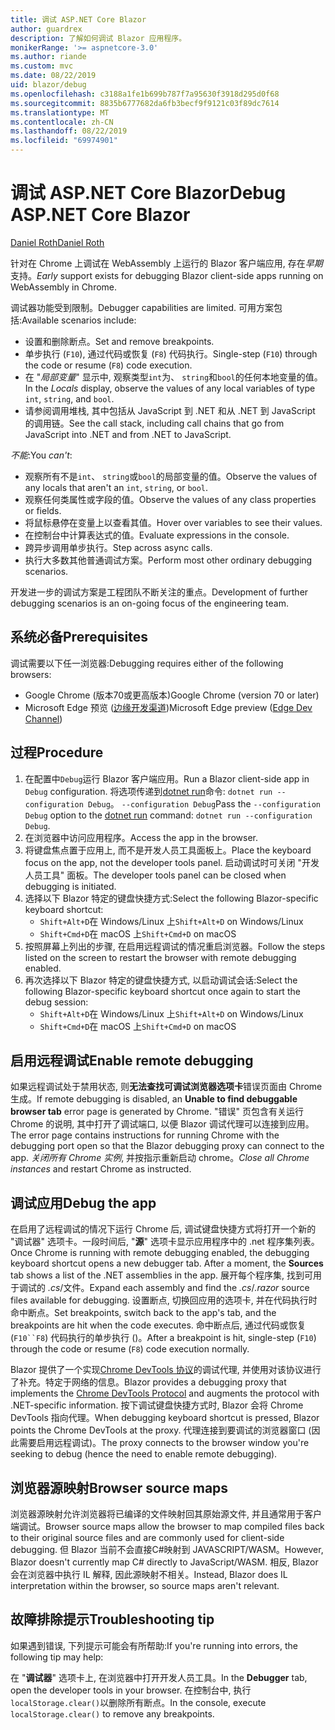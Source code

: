 ```yaml
---
title: 调试 ASP.NET Core Blazor
author: guardrex
description: 了解如何调试 Blazor 应用程序。
monikerRange: '>= aspnetcore-3.0'
ms.author: riande
ms.custom: mvc
ms.date: 08/22/2019
uid: blazor/debug
ms.openlocfilehash: c3188a1fe1b699b787f7a95630f3918d295d0f68
ms.sourcegitcommit: 8835b6777682da6fb3becf9f9121c03f89dc7614
ms.translationtype: MT
ms.contentlocale: zh-CN
ms.lasthandoff: 08/22/2019
ms.locfileid: "69974901"
---
```

# <a name="debug-aspnet-core-blazor"></a><span data-ttu-id="476fa-103">调试 ASP.NET Core Blazor</span><span class="sxs-lookup"><span data-stu-id="476fa-103">Debug ASP.NET Core Blazor</span></span>

[<span data-ttu-id="476fa-104">Daniel Roth</span><span class="sxs-lookup"><span data-stu-id="476fa-104">Daniel Roth</span></span>](https://github.com/danroth27)

<span data-ttu-id="476fa-105">针对在 Chrome 上调试在 WebAssembly 上运行的 Blazor 客户端应用, 存在*早期*支持。</span><span class="sxs-lookup"><span data-stu-id="476fa-105">*Early* support exists for debugging Blazor client-side apps running on WebAssembly in Chrome.</span></span>

<span data-ttu-id="476fa-106">调试器功能受到限制。</span><span class="sxs-lookup"><span data-stu-id="476fa-106">Debugger capabilities are limited.</span></span> <span data-ttu-id="476fa-107">可用方案包括:</span><span class="sxs-lookup"><span data-stu-id="476fa-107">Available scenarios include:</span></span>

* <span data-ttu-id="476fa-108">设置和删除断点。</span><span class="sxs-lookup"><span data-stu-id="476fa-108">Set and remove breakpoints.</span></span>
* <span data-ttu-id="476fa-109">单步执行 (`F10`), 通过代码或恢复 (`F8`) 代码执行。</span><span class="sxs-lookup"><span data-stu-id="476fa-109">Single-step (`F10`) through the code or resume (`F8`) code execution.</span></span>
* <span data-ttu-id="476fa-110">在 "*局部变量*" 显示中, 观察类型`int`为、 `string`和`bool`的任何本地变量的值。</span><span class="sxs-lookup"><span data-stu-id="476fa-110">In the *Locals* display, observe the values of any local variables of type `int`, `string`, and `bool`.</span></span>
* <span data-ttu-id="476fa-111">请参阅调用堆栈, 其中包括从 JavaScript 到 .NET 和从 .NET 到 JavaScript 的调用链。</span><span class="sxs-lookup"><span data-stu-id="476fa-111">See the call stack, including call chains that go from JavaScript into .NET and from .NET to JavaScript.</span></span>

<span data-ttu-id="476fa-112">*不能*:</span><span class="sxs-lookup"><span data-stu-id="476fa-112">You *can't*:</span></span>

* <span data-ttu-id="476fa-113">观察所有不是`int`、 `string`或`bool`的局部变量的值。</span><span class="sxs-lookup"><span data-stu-id="476fa-113">Observe the values of any locals that aren't an `int`, `string`, or `bool`.</span></span>
* <span data-ttu-id="476fa-114">观察任何类属性或字段的值。</span><span class="sxs-lookup"><span data-stu-id="476fa-114">Observe the values of any class properties or fields.</span></span>
* <span data-ttu-id="476fa-115">将鼠标悬停在变量上以查看其值。</span><span class="sxs-lookup"><span data-stu-id="476fa-115">Hover over variables to see their values.</span></span>
* <span data-ttu-id="476fa-116">在控制台中计算表达式的值。</span><span class="sxs-lookup"><span data-stu-id="476fa-116">Evaluate expressions in the console.</span></span>
* <span data-ttu-id="476fa-117">跨异步调用单步执行。</span><span class="sxs-lookup"><span data-stu-id="476fa-117">Step across async calls.</span></span>
* <span data-ttu-id="476fa-118">执行大多数其他普通调试方案。</span><span class="sxs-lookup"><span data-stu-id="476fa-118">Perform most other ordinary debugging scenarios.</span></span>

<span data-ttu-id="476fa-119">开发进一步的调试方案是工程团队不断关注的重点。</span><span class="sxs-lookup"><span data-stu-id="476fa-119">Development of further debugging scenarios is an on-going focus of the engineering team.</span></span>

## <a name="prerequisites"></a><span data-ttu-id="476fa-120">系统必备</span><span class="sxs-lookup"><span data-stu-id="476fa-120">Prerequisites</span></span>

<span data-ttu-id="476fa-121">调试需要以下任一浏览器:</span><span class="sxs-lookup"><span data-stu-id="476fa-121">Debugging requires either of the following browsers:</span></span>

* <span data-ttu-id="476fa-122">Google Chrome (版本70或更高版本)</span><span class="sxs-lookup"><span data-stu-id="476fa-122">Google Chrome (version 70 or later)</span></span>
* <span data-ttu-id="476fa-123">Microsoft Edge 预览 ([边缘开发渠道](https://www.microsoftedgeinsider.com))</span><span class="sxs-lookup"><span data-stu-id="476fa-123">Microsoft Edge preview ([Edge Dev Channel](https://www.microsoftedgeinsider.com))</span></span>

## <a name="procedure"></a><span data-ttu-id="476fa-124">过程</span><span class="sxs-lookup"><span data-stu-id="476fa-124">Procedure</span></span>

1. <span data-ttu-id="476fa-125">在配置中`Debug`运行 Blazor 客户端应用。</span><span class="sxs-lookup"><span data-stu-id="476fa-125">Run a Blazor client-side app in `Debug` configuration.</span></span> <span data-ttu-id="476fa-126">将选项传递到[dotnet run](/dotnet/core/tools/dotnet-run)命令: `dotnet run --configuration Debug`。 `--configuration Debug`</span><span class="sxs-lookup"><span data-stu-id="476fa-126">Pass the `--configuration Debug` option to the [dotnet run](/dotnet/core/tools/dotnet-run) command: `dotnet run --configuration Debug`.</span></span>
1. <span data-ttu-id="476fa-127">在浏览器中访问应用程序。</span><span class="sxs-lookup"><span data-stu-id="476fa-127">Access the app in the browser.</span></span>
1. <span data-ttu-id="476fa-128">将键盘焦点置于应用上, 而不是开发人员工具面板上。</span><span class="sxs-lookup"><span data-stu-id="476fa-128">Place the keyboard focus on the app, not the developer tools panel.</span></span> <span data-ttu-id="476fa-129">启动调试时可关闭 "开发人员工具" 面板。</span><span class="sxs-lookup"><span data-stu-id="476fa-129">The developer tools panel can be closed when debugging is initiated.</span></span>
1. <span data-ttu-id="476fa-130">选择以下 Blazor 特定的键盘快捷方式:</span><span class="sxs-lookup"><span data-stu-id="476fa-130">Select the following Blazor-specific keyboard shortcut:</span></span>
   * <span data-ttu-id="476fa-131">`Shift+Alt+D`在 Windows/Linux 上</span><span class="sxs-lookup"><span data-stu-id="476fa-131">`Shift+Alt+D` on Windows/Linux</span></span>
   * <span data-ttu-id="476fa-132">`Shift+Cmd+D`在 macOS 上</span><span class="sxs-lookup"><span data-stu-id="476fa-132">`Shift+Cmd+D` on macOS</span></span>
1. <span data-ttu-id="476fa-133">按照屏幕上列出的步骤, 在启用远程调试的情况重启浏览器。</span><span class="sxs-lookup"><span data-stu-id="476fa-133">Follow the steps listed on the screen to restart the browser with remote debugging enabled.</span></span>
1. <span data-ttu-id="476fa-134">再次选择以下 Blazor 特定的键盘快捷方式, 以启动调试会话:</span><span class="sxs-lookup"><span data-stu-id="476fa-134">Select the following Blazor-specific keyboard shortcut once again to start the debug session:</span></span>
   * <span data-ttu-id="476fa-135">`Shift+Alt+D`在 Windows/Linux 上</span><span class="sxs-lookup"><span data-stu-id="476fa-135">`Shift+Alt+D` on Windows/Linux</span></span>
   * <span data-ttu-id="476fa-136">`Shift+Cmd+D`在 macOS 上</span><span class="sxs-lookup"><span data-stu-id="476fa-136">`Shift+Cmd+D` on macOS</span></span>

## <a name="enable-remote-debugging"></a><span data-ttu-id="476fa-137">启用远程调试</span><span class="sxs-lookup"><span data-stu-id="476fa-137">Enable remote debugging</span></span>

<span data-ttu-id="476fa-138">如果远程调试处于禁用状态, 则**无法查找可调试浏览器选项卡**错误页面由 Chrome 生成。</span><span class="sxs-lookup"><span data-stu-id="476fa-138">If remote debugging is disabled, an **Unable to find debuggable browser tab** error page is generated by Chrome.</span></span> <span data-ttu-id="476fa-139">"错误" 页包含有关运行 Chrome 的说明, 其中打开了调试端口, 以便 Blazor 调试代理可以连接到应用。</span><span class="sxs-lookup"><span data-stu-id="476fa-139">The error page contains instructions for running Chrome with the debugging port open so that the Blazor debugging proxy can connect to the app.</span></span> <span data-ttu-id="476fa-140">*关闭所有 Chrome 实例*, 并按指示重新启动 chrome。</span><span class="sxs-lookup"><span data-stu-id="476fa-140">*Close all Chrome instances* and restart Chrome as instructed.</span></span>

## <a name="debug-the-app"></a><span data-ttu-id="476fa-141">调试应用</span><span class="sxs-lookup"><span data-stu-id="476fa-141">Debug the app</span></span>

<span data-ttu-id="476fa-142">在启用了远程调试的情况下运行 Chrome 后, 调试键盘快捷方式将打开一个新的 "调试器" 选项卡。一段时间后, "**源**" 选项卡显示应用程序中的 .net 程序集列表。</span><span class="sxs-lookup"><span data-stu-id="476fa-142">Once Chrome is running with remote debugging enabled, the debugging keyboard shortcut opens a new debugger tab. After a moment, the **Sources** tab shows a list of the .NET assemblies in the app.</span></span> <span data-ttu-id="476fa-143">展开每个程序集, 找到可用于调试的 *.cs*/文件。</span><span class="sxs-lookup"><span data-stu-id="476fa-143">Expand each assembly and find the *.cs*/*.razor* source files available for debugging.</span></span> <span data-ttu-id="476fa-144">设置断点, 切换回应用的选项卡, 并在代码执行时命中断点。</span><span class="sxs-lookup"><span data-stu-id="476fa-144">Set breakpoints, switch back to the app's tab, and the breakpoints are hit when the code executes.</span></span> <span data-ttu-id="476fa-145">命中断点后, 通过代码或恢复 (`F10``F8`) 代码执行的单步执行 ()。</span><span class="sxs-lookup"><span data-stu-id="476fa-145">After a breakpoint is hit, single-step (`F10`) through the code or resume (`F8`) code execution normally.</span></span>

<span data-ttu-id="476fa-146">Blazor 提供了一个实现[Chrome DevTools 协议](https://chromedevtools.github.io/devtools-protocol/)的调试代理, 并使用对该协议进行了补充。特定于网络的信息。</span><span class="sxs-lookup"><span data-stu-id="476fa-146">Blazor provides a debugging proxy that implements the [Chrome DevTools Protocol](https://chromedevtools.github.io/devtools-protocol/) and augments the protocol with .NET-specific information.</span></span> <span data-ttu-id="476fa-147">按下调试键盘快捷方式时, Blazor 会将 Chrome DevTools 指向代理。</span><span class="sxs-lookup"><span data-stu-id="476fa-147">When debugging keyboard shortcut is pressed, Blazor points the Chrome DevTools at the proxy.</span></span> <span data-ttu-id="476fa-148">代理连接到要调试的浏览器窗口 (因此需要启用远程调试)。</span><span class="sxs-lookup"><span data-stu-id="476fa-148">The proxy connects to the browser window you're seeking to debug (hence the need to enable remote debugging).</span></span>

## <a name="browser-source-maps"></a><span data-ttu-id="476fa-149">浏览器源映射</span><span class="sxs-lookup"><span data-stu-id="476fa-149">Browser source maps</span></span>

<span data-ttu-id="476fa-150">浏览器源映射允许浏览器将已编译的文件映射回其原始源文件, 并且通常用于客户端调试。</span><span class="sxs-lookup"><span data-stu-id="476fa-150">Browser source maps allow the browser to map compiled files back to their original source files and are commonly used for client-side debugging.</span></span> <span data-ttu-id="476fa-151">但 Blazor 当前不会直接C#映射到 JAVASCRIPT/WASM。</span><span class="sxs-lookup"><span data-stu-id="476fa-151">However, Blazor doesn't currently map C# directly to JavaScript/WASM.</span></span> <span data-ttu-id="476fa-152">相反, Blazor 会在浏览器中执行 IL 解释, 因此源映射不相关。</span><span class="sxs-lookup"><span data-stu-id="476fa-152">Instead, Blazor does IL interpretation within the browser, so source maps aren't relevant.</span></span>

## <a name="troubleshooting-tip"></a><span data-ttu-id="476fa-153">故障排除提示</span><span class="sxs-lookup"><span data-stu-id="476fa-153">Troubleshooting tip</span></span>

<span data-ttu-id="476fa-154">如果遇到错误, 下列提示可能会有所帮助:</span><span class="sxs-lookup"><span data-stu-id="476fa-154">If you're running into errors, the following tip may help:</span></span>

<span data-ttu-id="476fa-155">在 "**调试器**" 选项卡上, 在浏览器中打开开发人员工具。</span><span class="sxs-lookup"><span data-stu-id="476fa-155">In the **Debugger** tab, open the developer tools in your browser.</span></span> <span data-ttu-id="476fa-156">在控制台中, 执行`localStorage.clear()`以删除所有断点。</span><span class="sxs-lookup"><span data-stu-id="476fa-156">In the console, execute `localStorage.clear()` to remove any breakpoints.</span></span>
